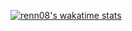 [![renn08's wakatime stats](https://github-readme-stats-peach-two.vercel.app/api/wakatime?username=renn08&layout=compact)](https://github.com/anuraghazra/github-readme-stats)



